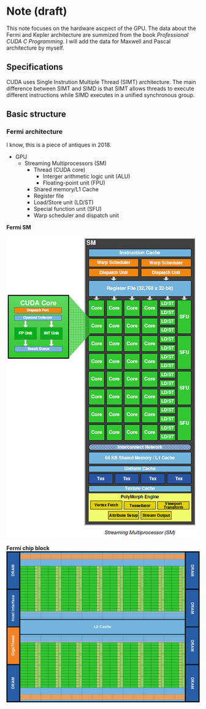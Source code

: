 # Note (draft)
This note focuses on the hardware ascpect of the GPU. The data about the Fermi and Kepler
architecture are summized from the book _Professional CUDA C Programming_. I will add the 
data for Maxwell and Pascal architecture by myself.

## Specifications
CUDA uses Single Instrution Multiple Thread (SIMT) architecture. The main difference between 
SIMT and SIMD is that SIMT allows threads to execute different instructions while SIMD 
executes in a unified synchronous group.

## Basic structure
### Fermi architecture
I know, this is a piece of antiques in 2018.
- GPU 
	- Streaming Multiprocessors (SM)
		- Thread (CUDA core)
			- Interger arithmetic logic unit (ALU)
			- Floating-point unit (FPU)
		- Shared memory/L1 Cache 
		- Register file
		- Load/Store unit (LD/ST)
		- Special function unit (SFU)
		- Warp scheduler and dispatch unit

**Fermi SM**

![Fermi SM](./fermi_sm.jpg)

**Fermi chip block**
![Fermi architecture](fermi_arch.png)
